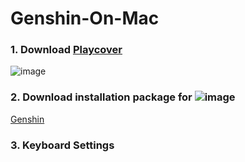 # Genshin-On-Mac

### 1. Download [Playcover](https://github.com/PlayCover/PlayCover/releases)
![image](https://user-images.githubusercontent.com/96930989/222936160-39486651-8870-4f6a-9f4f-072ce1982044.png)

### 2. Download installation package for ![image](https://user-images.githubusercontent.com/96930989/222936201-a873cca3-9800-4226-9372-48bebcc4530f.png)
[Genshin](https://decrypt.day/)

### 3. Keyboard Settings
